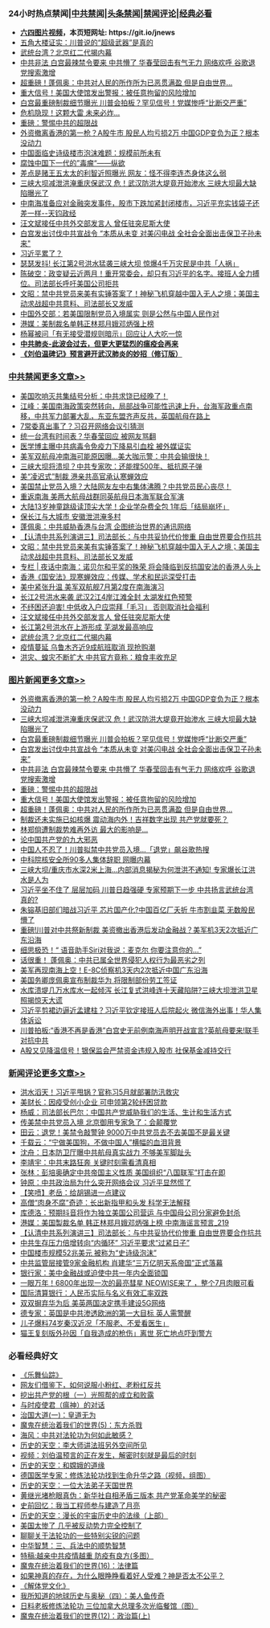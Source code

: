 <div id="tt">
<h3>24小时热点禁闻|<a href="#%E4%B8%AD%E5%85%B1%E7%A6%81%E9%97%BB%E6%9B%B4%E5%A4%9A%E6%96%87%E7%AB%A0">中共禁闻</a>|<a href="#%E5%9B%BE%E7%89%87%E6%96%B0%E9%97%BB%E6%9B%B4%E5%A4%9A%E6%96%87%E7%AB%A0">头条禁闻</a>|<a href="#%E6%96%B0%E9%97%BB%E8%AF%84%E8%AE%BA%E6%9B%B4%E5%A4%9A%E6%96%87%E7%AB%A0">禁闻评论|<a href="#%E5%BF%85%E7%9C%8B%E7%BB%8F%E5%85%B8%E5%A5%BD%E6%96%87">经典必看</a></h3>
<ul>
<li><b><a href="http://d1.bdrive.tk/64.mp4" target="_blank">六四图片视频</a>，本页短网址: https://git.io/jnews</b></li>
<li><a href="https://github.com/fqnews/bnews/blob/master/cbnews/20200717/1362260.md">五角大楼证实：川普说的“超级武器”是真的</a></li>
<li><a href="https://github.com/fqnews/bnews/blob/master/cbnews/20200717/1362298.md">武统台湾？北京红二代揭内幕</a></li>
<li><a href="https://github.com/fqnews/bnews/blob/master/topimagenews/20200717/1362352.md">中共非法 白宫最辣禁令要来 中共懵了 华春莹回击有气无力 网络欢呼 谷歌退党搜索激增</a></li>
<li><a href="https://github.com/fqnews/bnews/blob/master/topimagenews/20200717/1362259.md">超重磅！蓬佩奥：中共对人民的所作所为已恶贯满盈 但是自由世界…</a></li>
<li><a href="https://github.com/fqnews/bnews/blob/master/topimagenews/20200717/1362271.md">重大信号！美国大使馆发出警报：被任意拘留的风险增加</a></li>
<li><a href="https://github.com/fqnews/bnews/blob/master/topimagenews/20200717/1362421.md">白宫最重磅制裁细节曝光 川普会拍板？罕见信号！党媒惨呼“比断交严重”</a></li>
<li><a href="https://github.com/fqnews/bnews/blob/master/cnnews/20200718/1362526.md">危机隐现！这颗大雷 未来必炸…</a></li>
<li><a href="https://github.com/fqnews/bnews/blob/master/comments/20200717/1362287.md">重磅：警惕中共的超限战</a></li>
<li><a href="https://github.com/fqnews/bnews/blob/master/topimagenews/20200717/1362461.md">外资撤离香港的第一枪？A股牛市 股民人均亏损2万 中国GDP变负为正？根本没动力</a></li>
<li><a href="https://github.com/fqnews/bnews/blob/master/finance/20200717/1362295.md">中国面临史诗级楼市泡沫难题：规模前所未有</a></li>
<li><a href="https://github.com/fqnews/bnews/blob/master/comments/20200718/1362497.md">腐蚀中国下一代的”毒瘤“——纵欲</a></li>
<li><a href="https://github.com/fqnews/bnews/blob/master/comments/20200718/1362529.md">差点是赌王五太太的利智近照曝光  网友：怪不得李连杰身体这么弱</a></li>
<li><a href="https://github.com/fqnews/bnews/blob/master/topimagenews/20200717/1362452.md">三峡大坝减泄洪淹重庆保武汉 危！武汉防洪大堤竟开始渗水 三峡大坝最大缺陷曝光了</a></li>
<li><a href="https://github.com/fqnews/bnews/blob/master/bannedvideo/20200717/1362369.md">中南海准备应对金融突发事件，股市下跌加紧封闭楼市，习近平充实钱袋子还差一样--天钧政经</a></li>
<li><a href="https://github.com/fqnews/bnews/blob/master/cbnews/20200717/1362323.md">汪文斌接任中共外交部发言人 曾任驻突尼斯大使</a></li>
<li><a href="https://github.com/fqnews/bnews/blob/master/topimagenews/20200717/1362370.md">白宫发出讨伐中共宣战令 “本质从未变 对美闪电战 全社会全面出击保卫子孙未来"</a></li>
<li><a href="https://github.com/fqnews/bnews/blob/master/ssgc/20200717/1362403.md">习近平累了？</a></li>
<li><a href="https://github.com/fqnews/bnews/blob/master/cbnews/20200717/1362226.md">瑟瑟发抖! 长江第2号洪水猛袭三峡大坝 惊爆4千万灾民是中共「人祸」</a></li>
<li><a href="https://github.com/fqnews/bnews/blob/master/bannedvideo/20200718/1362537.md">陈破空：政变疑云近两月！重开常委会，却只有习近平的名字。接班人全力搏位。司法部长呼吁美国公司拒共</a></li>
<li><a href="https://github.com/fqnews/bnews/blob/master/cbnews/20200718/1362562.md">文昭：禁中共党员来美有实锤答案了！神秘飞机穿越中国入无人之境；美国主动求战超中共意料、司法部长又发威</a></li>
<li><a href="https://github.com/fqnews/bnews/blob/master/baitai/20200717/1362393.md">中国外交部：若美国限制党员入境属实 则是公然与中国人民作对</a></li>
<li><a href="https://github.com/fqnews/bnews/blob/master/cnnews/hknews/20200717/1362275.md">港媒：美制裁名单韩正林郑月娥邓炳强上榜</a></li>
<li><a href="https://github.com/fqnews/bnews/blob/master/yule/20200718/1362517.md">杨幂被问「有无接受潜规则暗示」回应让人大吃一惊</a></li>
<li><b><a href="https://github.com/fqnews/bnews/blob/master/comments/20200211/1275071.md" target="_blank">中共肺炎-此波会过去，但更大更猛烈的瘟疫会再来</a></b></li>
<li><b><a href="https://github.com/fqnews/bnews/blob/master/comments/20200207/1272816.md" target="_blank">《刘伯温碑记》预言避开武汉肺炎的妙招（修订版）</a></b></li>
</ul>
</div>

<div class="catlist">
<h3><a href="https://github.com/fqnews/bnews/blob/master/cbnews/" target="_blank">中共禁闻</a><span><a href="https://github.com/fqnews/bnews/blob/master/cbnews/" target="_blank" rel="nofollow">更多文章>></a></span></h3>
<ul>
<li><a href="https://github.com/fqnews/bnews/blob/master/cbnews/20200718/1362678.md" target="_blank">美国吹响灭共集结号分析：中共求饶已经晚了！</a></li>
<li><a href="https://github.com/fqnews/bnews/blob/master/cbnews/20200718/1362677.md" target="_blank">江峰：美国南海政策突然转向，局部战争可能性迅速上升，台海军政重点南移，中共军力部署大乱，东亚东盟齐声反共，英国航母在路上</a></li>
<li><a href="https://github.com/fqnews/bnews/blob/master/cbnews/20200718/1362670.md" target="_blank">7常委真出事了？习召开网络会议引猜测</a></li>
<li><a href="https://github.com/fqnews/bnews/blob/master/cbnews/20200718/1362668.md" target="_blank">统一台湾有时间表？华春莹回应 被网友骂翻</a></li>
<li><a href="https://github.com/fqnews/bnews/blob/master/cbnews/20200718/1362667.md" target="_blank">医学博主曝中共病毒令免疫力下降易引血栓 被外媒证实</a></li>
<li><a href="https://github.com/fqnews/bnews/blob/master/cbnews/20200718/1362649.md" target="_blank">美军双航母冲南海可能原因曝…美大咖示警：中共会输很快！</a></li>
<li><a href="https://github.com/fqnews/bnews/blob/master/cbnews/20200718/1362648.md" target="_blank">三峡大坝将溃坝？中共专家吹：还能撑500年、抵抗原子弹</a></li>
<li><a href="https://github.com/fqnews/bnews/blob/master/cbnews/20200718/1362634.md" target="_blank">美“凌迟式”制裁 港亲共高官承认寒蝉效应</a></li>
<li><a href="https://github.com/fqnews/bnews/blob/master/cbnews/20200718/1362633.md" target="_blank">美国禁止党员入境？大陆网友左中右集体沸腾？中共党员民心丧尽！</a></li>
<li><a href="https://github.com/fqnews/bnews/blob/master/cbnews/20200718/1362626.md" target="_blank">重返南海 美两大航母战群同英航母日本海军联合军演</a></li>
<li><a href="https://github.com/fqnews/bnews/blob/master/cbnews/20200718/1362625.md" target="_blank">大陆13岁神童跳级读顶尖大学！企业学杂费全包 1年后「结局崩坏」</a></li>
<li><a href="https://github.com/fqnews/bnews/blob/master/cbnews/20200718/1362624.md" target="_blank">保长江与大城市 安徽泄洪淹多村</a></li>
<li><a href="https://github.com/fqnews/bnews/blob/master/cbnews/20200718/1362606.md" target="_blank">蓬佩奥：中共威胁香港与台湾 企图统治世界的通讯网络</a></li>
<li><a href="https://github.com/fqnews/bnews/blob/master/comments/20200718/1362590.md" target="_blank">【认清中共系列演讲三】司法部长：与中共妥协代价惨重 自由世界要合作抗共</a></li>
<li><a href="https://github.com/fqnews/bnews/blob/master/cbnews/20200718/1362562.md" target="_blank">文昭：禁中共党员来美有实锤答案了！神秘飞机穿越中国入无人之境；美国主动求战超中共意料、司法部长又发威</a></li>
<li><a href="https://github.com/fqnews/bnews/blob/master/cbnews/20200718/1362545.md" target="_blank">专栏 | 夜话中南海：诺贝尔和平奖的殊荣   将会降临到反抗国安法的香港人头上</a></li>
<li><a href="https://github.com/fqnews/bnews/blob/master/cbnews/20200718/1362483.md" target="_blank">香港《国安法》现寒蝉效应：传媒、学术和民运深受打击</a></li>
<li><a href="https://github.com/fqnews/bnews/blob/master/cbnews/20200718/1362482.md" target="_blank">美中紧张升温 美军双航舰7月第2度在南海演习</a></li>
<li><a href="https://github.com/fqnews/bnews/blob/master/cbnews/20200717/1362405.md" target="_blank">长江2号洪水来袭 武汉2江4岸江滩全封 太湖发红色预警</a></li>
<li><a href="https://github.com/fqnews/bnews/blob/master/cbnews/20200717/1362332.md" target="_blank">不纾困还迫害! 中低收入户应崇拜「毛习」 否则取消社会福利</a></li>
<li><a href="https://github.com/fqnews/bnews/blob/master/cbnews/20200717/1362323.md" target="_blank">汪文斌接任中共外交部发言人 曾任驻突尼斯大使</a></li>
<li><a href="https://github.com/fqnews/bnews/blob/master/cbnews/20200717/1362302.md" target="_blank">长江第2号洪水在上游形成 芜湖发最高响应</a></li>
<li><a href="https://github.com/fqnews/bnews/blob/master/cbnews/20200717/1362298.md" target="_blank">武统台湾？北京红二代揭内幕</a></li>
<li><a href="https://github.com/fqnews/bnews/blob/master/cbnews/20200717/1362294.md" target="_blank">疫情蔓延 乌鲁木齐近9成航班取消 现抢购潮</a></li>
<li><a href="https://github.com/fqnews/bnews/blob/master/cbnews/20200717/1362291.md" target="_blank">洪灾、蝗灾不断扩大 中共官方竟称：粮食丰收充足</a></li>

</ul>
</div>
<div class="catlist">
<h3><a href="https://github.com/fqnews/bnews/blob/master/topimagenews/" target="_blank">图片新闻</a><span><a href="https://github.com/fqnews/bnews/blob/master/topimagenews/" target="_blank" rel="nofollow">更多文章>></a></span></h3>
<ul>
<li><a href="https://github.com/fqnews/bnews/blob/master/topimagenews/20200717/1362461.md" target="_blank">外资撤离香港的第一枪？A股牛市 股民人均亏损2万 中国GDP变负为正？根本没动力</a></li>
<li><a href="https://github.com/fqnews/bnews/blob/master/topimagenews/20200717/1362452.md" target="_blank">三峡大坝减泄洪淹重庆保武汉 危！武汉防洪大堤竟开始渗水 三峡大坝最大缺陷曝光了</a></li>
<li><a href="https://github.com/fqnews/bnews/blob/master/topimagenews/20200717/1362421.md" target="_blank">白宫最重磅制裁细节曝光 川普会拍板？罕见信号！党媒惨呼“比断交严重”</a></li>
<li><a href="https://github.com/fqnews/bnews/blob/master/topimagenews/20200717/1362370.md" target="_blank">白宫发出讨伐中共宣战令 “本质从未变 对美闪电战 全社会全面出击保卫子孙未来&#8221;</a></li>
<li><a href="https://github.com/fqnews/bnews/blob/master/topimagenews/20200717/1362352.md" target="_blank">中共非法 白宫最辣禁令要来 中共懵了 华春莹回击有气无力 网络欢呼 谷歌退党搜索激增</a></li>
<li><a href="https://github.com/fqnews/bnews/blob/master/comments/20200717/1362287.md" target="_blank">重磅：警惕中共的超限战</a></li>
<li><a href="https://github.com/fqnews/bnews/blob/master/topimagenews/20200717/1362271.md" target="_blank">重大信号！美国大使馆发出警报：被任意拘留的风险增加</a></li>
<li><a href="https://github.com/fqnews/bnews/blob/master/topimagenews/20200717/1362259.md" target="_blank">超重磅！蓬佩奥：中共对人民的所作所为已恶贯满盈 但是自由世界…</a></li>
<li><a href="https://github.com/fqnews/bnews/blob/master/topimagenews/20200717/1362211.md" target="_blank">制裁还未实施已如核爆 震动海内外！吉祥数字出现 共产党就要死？</a></li>
<li><a href="https://github.com/fqnews/bnews/blob/master/topimagenews/20200717/1362194.md" target="_blank">林郑倘遭制裁势难再外访 最大的影响是&#8230;</a></li>
<li><a href="https://github.com/fqnews/bnews/blob/master/comments/20200717/1361899.md" target="_blank">论中国共产党的九大邪恶</a></li>
<li><a href="https://github.com/fqnews/bnews/blob/master/topimagenews/20200717/1362114.md" target="_blank">中国人不忍了！川普拟禁中共党员入境…「退党」飙谷歌热搜</a></li>
<li><a href="https://github.com/fqnews/bnews/blob/master/topimagenews/20200717/1362021.md" target="_blank">中科院核安全所90多人集体辞职 网曝内幕</a></li>
<li><a href="https://github.com/fqnews/bnews/blob/master/topimagenews/20200716/1361971.md" target="_blank">三峡大坝/重庆市水深2米上海&#8230;内部消息揭秘为何泄洪不通知! 专家爆长江洪水是人为</a></li>
<li><a href="https://github.com/fqnews/bnews/blob/master/topimagenews/20200716/1361957.md" target="_blank">习近平坐不住了 层层加码 川普日趋强硬 专家预期下一步 中共扬言武统台湾 真的?</a></li>
<li><a href="https://github.com/fqnews/bnews/blob/master/topimagenews/20200716/1361918.md" target="_blank">朱镕基旧部们暗战习近平 芯片国产化?中国百亿厂夭折 牛市割韭菜 无数股民懵了</a></li>
<li><a href="https://github.com/fqnews/bnews/blob/master/topimagenews/20200716/1361832.md" target="_blank">重磅!川普对中共祭新制裁 美资撤出香港后发动金融战？美军机3天2次抵近广东沿海</a></li>
<li><a href="https://github.com/fqnews/bnews/blob/master/topimagenews/20200716/1361775.md" target="_blank">细思极恐！“ 语音助手Siri对我说：麦克尔 你要注意你的…&#8221;</a></li>
<li><a href="https://github.com/fqnews/bnews/blob/master/topimagenews/20200716/1361599.md" target="_blank">话很重！ 蓬佩奥：中共已属全世界侵犯人权行为最恶劣之列</a></li>
<li><a href="https://github.com/fqnews/bnews/blob/master/topimagenews/20200716/1361598.md" target="_blank">美军再现南海上空！E-8C侦察机3天内2次抵近中国广东沿海</a></li>
<li><a href="https://github.com/fqnews/bnews/blob/master/topimagenews/20200716/1361473.md" target="_blank">美国务卿庞佩奥宣布制裁华为 将限制部份劳工签证</a></li>
<li><a href="https://github.com/fqnews/bnews/blob/master/topimagenews/20200715/1361448.md" target="_blank">水库溃堤几万水库水一起倾泻 长江复式洪峰连十天藏陷阱?三峡大坝泄洪卫星照揭惊天大谎</a></li>
<li><a href="https://github.com/fqnews/bnews/blob/master/topimagenews/20200715/1361354.md" target="_blank">习近平剪裙边逼近孟建柱？习近平钦定接班人后院起火 微信海外出事！华人集体诉讼</a></li>
<li><a href="https://github.com/fqnews/bnews/blob/master/topimagenews/20200715/1361328.md" target="_blank">川普拍板:“香港不再是香港”白宫史无前例南海声明开战宣言?英航母要来!联手对抗中共</a></li>
<li><a href="https://github.com/fqnews/bnews/blob/master/topimagenews/20200715/1361266.md" target="_blank">A股又见降温信号！银保监会严禁资金违规入股市 社保基金减持交行</a></li>

</ul>
</div>
<div class="catlist">
<h3><a href="https://github.com/fqnews/bnews/blob/master/comments/" target="_blank">新闻评论</a><span><a href="https://github.com/fqnews/bnews/blob/master/comments/" target="_blank" rel="nofollow">更多文章>></a></span></h3>
<ul>
<li><a href="https://github.com/fqnews/bnews/blob/master/comments/20200718/1362655.md" target="_blank">洪水滔天！习近平甩锅？官称习5月就部署防汛救灾</a></li>
<li><a href="https://github.com/fqnews/bnews/blob/master/comments/20200718/1362653.md" target="_blank">美财长：因疫受创小企业 可申领第2轮纾困贷款</a></li>
<li><a href="https://github.com/fqnews/bnews/blob/master/comments/20200718/1362651.md" target="_blank">杨威：司法部长巴尔：中国共产党威胁我们的生活、生计和生活方式</a></li>
<li><a href="https://github.com/fqnews/bnews/blob/master/comments/20200718/1362631.md" target="_blank">传美禁中共党员入境 北京御用专家急了：会颠覆党</a></li>
<li><a href="https://github.com/fqnews/bnews/blob/master/comments/20200718/1362619.md" target="_blank">田云：退党！美禁令敲警钟 9000万中共党员去不去美国不是最关键</a></li>
<li><a href="https://github.com/fqnews/bnews/blob/master/comments/20200718/1362618.md" target="_blank">千载云：“宁做美国狗，不做中国人”横幅的血泪背景</a></li>
<li><a href="https://github.com/fqnews/bnews/blob/master/comments/20200718/1362613.md" target="_blank">沈舟：日本防卫厅曝中共航母真实战力 不够美军脚趾头</a></li>
<li><a href="https://github.com/fqnews/bnews/blob/master/comments/20200718/1362612.md" target="_blank">李靖宇：中共末路狂奔 关键时刻需看清真相</a></li>
<li><a href="https://github.com/fqnews/bnews/blob/master/comments/20200718/1362610.md" target="_blank">张林：彭培奥确定中共帝国主义性质 美国组织“八国联军”打击在即</a></li>
<li><a href="https://github.com/fqnews/bnews/blob/master/comments/20200718/1362609.md" target="_blank">钟原：中共政治局为什么突开网络会议 习近平显然慌了</a></li>
<li><a href="https://github.com/fqnews/bnews/blob/master/comments/20200718/1362608.md" target="_blank">【笑喷】老岳：给胡锡进一点建议</a></li>
<li><a href="https://github.com/fqnews/bnews/blob/master/comments/20200718/1362604.md" target="_blank">高僧“肉身不腐”奇迹：长出新指甲和头发 科学无法解释</a></li>
<li><a href="https://github.com/fqnews/bnews/blob/master/comments/20200718/1362600.md" target="_blank">库德洛：预期抖音将作为独立美国公司营运 与中国母公司分家避免封杀</a></li>
<li><a href="https://github.com/fqnews/bnews/blob/master/comments/20200718/1362595.md" target="_blank">港媒：美国製裁名单 韩正林郑月娥邓炳强上榜 中南海谣言预言_219</a></li>
<li><a href="https://github.com/fqnews/bnews/blob/master/comments/20200718/1362590.md" target="_blank">【认清中共系列演讲三】司法部长：与中共妥协代价惨重 自由世界要合作抗共</a></li>
<li><a href="https://github.com/fqnews/bnews/blob/master/comments/20200718/1362575.md" target="_blank">中共生存压力倍增转向“内循环”  习近平要求“过紧日子”</a></li>
<li><a href="https://github.com/fqnews/bnews/blob/master/comments/20200718/1362572.md" target="_blank">中国楼市规模52兆美元 被称为“史诗级泡沫”</a></li>
<li><a href="https://github.com/fqnews/bnews/blob/master/comments/20200718/1362571.md" target="_blank">中共监管层接管9家金融机构 肖建华“三万亿明天系帝国”正式落幕</a></li>
<li><a href="https://github.com/fqnews/bnews/blob/master/comments/20200718/1362569.md" target="_blank">银行家：美中金融战或迫使中共一年内全面锁国</a></li>
<li><a href="https://github.com/fqnews/bnews/blob/master/comments/20200718/1362567.md" target="_blank">一眼万年！6800年出现一次的最亮彗星 NEOWISE来了 ，整个7月肉眼可看</a></li>
<li><a href="https://github.com/fqnews/bnews/blob/master/comments/20200718/1362566.md" target="_blank">国际清算银行：人民币实际与名义有效汇率双跌</a></li>
<li><a href="https://github.com/fqnews/bnews/blob/master/comments/20200718/1362558.md" target="_blank">双双摒弃华为后 美英两国决定携手建设5G网络</a></li>
<li><a href="https://github.com/fqnews/bnews/blob/master/comments/20200718/1362557.md" target="_blank">德专家：英国是中共渗透欧洲的第一大目标 英人需警醒</a></li>
<li><a href="https://github.com/fqnews/bnews/blob/master/comments/20200718/1362535.md" target="_blank">儿子爆料74岁秦汉近况「不服老、不爱看医生」</a></li>
<li><a href="https://github.com/fqnews/bnews/blob/master/comments/20200718/1362530.md" target="_blank">猫王复刻版外孙因「自我造成的枪伤」离世  死亡地点吓到警方</a></li>

</ul>
</div>

<div class="catlist">
<h3>必看经典好文</h3>
<ul>
<li><a href="https://github.com/fqnews/bnews/blob/master/comments/20200527/783191.md" target="_blank">《乐舞仙踪》</a></li>
<li><a href="https://github.com/fqnews/bnews/blob/master/comments/20200712/1359630.md" target="_blank">网友们借鉴下，如何说服小粉红、老粉红反共</a></li>
<li><a href="https://github.com/fqnews/bnews/blob/master/comments/20200629/1352460.md" target="_blank">挖出共产党的根（一）光照帮的成立和败露</a></li>
<li><a href="https://github.com/fqnews/bnews/blob/master/comments/20200327/1301424.md" target="_blank">与时疫使君（瘟神）的对话</a></li>
<li><a href="https://github.com/fqnews/bnews/blob/master/cbnews/20180307/911097.md" target="_blank">治国大道(一)：皇道无为</a></li>
<li><a href="https://github.com/fqnews/bnews/blob/master/topimagenews/20180524/946967.md" target="_blank">魔鬼在统治着我们的世界(5)：东方杀戮</a></li>
<li><a href="https://github.com/fqnews/bnews/blob/master/comments/20191218/1228234.md" target="_blank">海风：中共对法轮功为何如此敏感？</a></li>
<li><a href="https://github.com/fqnews/bnews/blob/master/tculture/20121025/73064.md" target="_blank">历史的天空：李大师讲法班另外空间所见</a></li>
<li><a href="https://github.com/fqnews/bnews/blob/master/comments/20200628/1351782.md" target="_blank">视频：刘伯温预言的正在发生，解密时刻就是最后的时刻</a></li>
<li><a href="https://github.com/fqnews/bnews/blob/master/cbnews/20190219/1083302.md" target="_blank">历史的天空：和嫦娥的道缘</a></li>
<li><a href="https://github.com/fqnews/bnews/blob/master/comments/20200607/783186.md" target="_blank">德国医学专家：修炼法轮功找到生命升华之路（视频，组图）</a></li>
<li><a href="https://github.com/fqnews/bnews/blob/master/tculture/20121025/73067.md" target="_blank">历史的天空：一位大法弟子天国世界</a></li>
<li><a href="https://github.com/fqnews/bnews/blob/master/lifebaike/20180921/1001174.md" target="_blank">黄继光堵枪眼真伪：新华社自相矛盾三版本 共产党革命美学的秘密</a></li>
<li><a href="https://github.com/fqnews/bnews/blob/master/aomi/history/20141104/323033.md" target="_blank">史前回忆：我当工程师参与建造了月亮</a></li>
<li><a href="https://github.com/fqnews/bnews/blob/master/tculture/20121025/73065.md" target="_blank">历史的天空：漫长的宇宙历史中的法缘（上部）</a></li>
<li><a href="https://github.com/fqnews/bnews/blob/master/comments/20200624/1349702.md" target="_blank">美国太惨了 几乎被反动势力完全控制了</a></li>
<li><a href="https://github.com/fqnews/bnews/blob/master/comments/20190417/1114875.md" target="_blank">聊聊关于法轮功的一些特别尖锐的问题</a></li>
<li><a href="https://github.com/fqnews/bnews/blob/master/comments/20200605/783248.md" target="_blank">中华智慧：三、兵法中的顺势智慧</a></li>
<li><a href="https://github.com/fqnews/bnews/blob/master/ccpdope/20200425/1319297.md" target="_blank">特稿:越亲中共疫情越重 防疫有良方(多图）</a></li>
<li><a href="https://github.com/fqnews/bnews/blob/master/topimagenews/20180615/958090.md" target="_blank">魔鬼在统治着我们的世界(16)：法律篇</a></li>
<li><a href="https://github.com/fqnews/bnews/blob/master/comments/20200623/1346844.md" target="_blank">如果神真的存在，为什么眼睁睁看着好人受难？神是否太不公平？</a></li>
<li><a href="https://github.com/fqnews/bnews/blob/master/bookwiki/20130610/138400.md" target="_blank">《解体党文化》</a></li>
<li><a href="https://github.com/fqnews/bnews/blob/master/tculture/xiulian/20170729/799172.md" target="_blank">我所知道的地球历史与奥秘（四）：美人鱼传奇</a></li>
<li><a href="https://github.com/fqnews/bnews/blob/master/comments/20200531/1337359.md" target="_blank">日料老板修炼法轮功 三位加拿大总理多次光临餐馆（图）</a></li>
<li><a href="https://github.com/fqnews/bnews/blob/master/topimagenews/20180601/951286.md" target="_blank">魔鬼在统治着我们的世界(12)：政治篇(上)</a></li>

</ul>
</div>